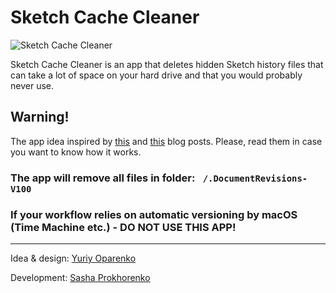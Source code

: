 # Sketch Cache Cleaner

![Sketch Cache Cleaner](https://image.ibb.co/mHOoea/cleaner.png)

Sketch Cache Cleaner is an app that deletes hidden Sketch history files that can take a lot of space on your hard drive and that you would probably never use.

## Warning!
The app idea inspired by [this](https://medium.com/@thomasdegry/how-sketch-took-over-200gb-of-our-macbooks-cb7dd10c8163) and [this](https://medium.com/sketch-app-sources/how-to-recover-50-go-or-even-more-by-deleting-sketch-caches-files-e5829dba20e1) blog posts.
Please, read them in case you want to know how it works.

### The app will remove all files in folder: ` /.DocumentRevisions-V100`

### If your workflow relies on automatic versioning by macOS (Time Machine etc.) - DO NOT USE THIS APP!

--------
Idea & design:  [Yuriy Oparenko](http://oparenko.com)

Development: [Sasha Prokhorenko](https://twitter.com/minikin)
